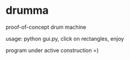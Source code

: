 # drumma
proof-of-concept drum machine

usage: python gui.py, click on rectangles, enjoy

program under active construction =)
